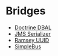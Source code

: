 # Bridges

- [Doctrine DBAL](/bridges/doctrine-dbal)
- [JMS Serializer](/bridges/jms-serializer)
- [Ramsey UUID](/bridges/ramsey-uuid)
- [SimpleBus](/bridges/message-bus)
